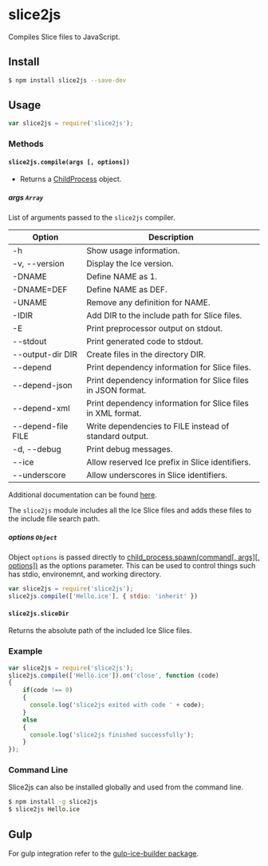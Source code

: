 # slice2js
Compiles Slice files to JavaScript.

## Install
```bash
$ npm install slice2js --save-dev
```

## Usage
```js
var slice2js = require('slice2js');
```

### Methods

#### `slice2js.compile(args [, options])`
* Returns a [ChildProcess](https://nodejs.org/api/child_process.html#child_process_class_childprocess) object.

##### args `Array`
List of arguments passed to the `slice2js` compiler.

| Option              | Description                                                  |
| ------------------- | ------------------------------------------------------------ |
| -h                  | Show usage information.                                      |
| -v, --version       | Display the Ice version.                                     |
| -DNAME              | Define NAME as 1.                                            |
| -DNAME=DEF          | Define NAME as DEF.                                          |
| -UNAME              | Remove any definition for NAME.                              |
| -IDIR               | Add DIR to the include path for Slice files.                 |
| -E                  | Print preprocessor output on stdout.                         |
| --stdout            | Print generated code to stdout.                              |
| --output-dir DIR    | Create files in the directory DIR.                           |
| --depend            | Print dependency information for Slice files.                |
| --depend-json       | Print dependency information for Slice files in JSON format. |
| --depend-xml        | Print dependency information for Slice files in XML format.  |
| --depend-file FILE  | Write dependencies to FILE instead of standard output.       |
| -d, --debug         | Print debug messages.                                        |
| --ice               | Allow reserved Ice prefix in Slice identifiers.              |
| --underscore        | Allow underscores in Slice identifiers.                      |

Additional documentation can be found [here](https://doc.zeroc.com/display/Ice36/slice2js+Command-Line+Options).

The `slice2js` module includes all the Ice Slice files and adds these files to the include file search path.

##### options `Object`
Object `options` is passed directly to [child_process.spawn(command[, args][, options])](https://nodejs.org/api/child_processhtml#child_process_child_process_spawn_command_args_options) as the options parameter. This can be used to control things such has stdio, environemnt, and working directory.

```js
var slice2js = require('slice2js');
slice2js.compile(['Hello.ice'], { stdio: 'inherit' })
```

#### `slice2js.sliceDir`
Returns the absolute path of the included Ice Slice files.

### Example
```js
var slice2js = require('slice2js');
slice2js.compile(['Hello.ice']).on('close', function (code)
{
    if(code !== 0)
    {
      console.log('slice2js exited with code ' + code);
    }
    else
    {
      console.log('slice2js finished successfully');
    }
});
```

### Command Line
Slice2js can also be installed globally and used from the command line.

```bash
$ npm install -g slice2js
$ slice2js Hello.ice
```

## Gulp
For gulp integration refer to the [gulp-ice-builder package](https://github.com/zeroc-ice/gulp-ice-builder).
